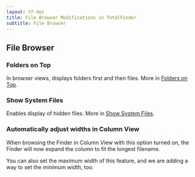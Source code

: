 ```yaml
---
layout: tf-doc
title: File Browser Modifications in TotalFinder
subtitle: File Browser
---
```


## File Browser

### Folders on Top

In browser views, displays folders first and then files. More in [Folders on Top](/folders-on-top).

### Show System Files

Enables display of hidden files. More in [Show System Files](/show-system-files).

### Automatically adjust widths in Column View

When browsing the Finder in Column View with this option turned on, the Finder will now expand the column to fit the longest filename.

You can also set the maximum width of this feature, and we are adding a way to set the minimum width, too.